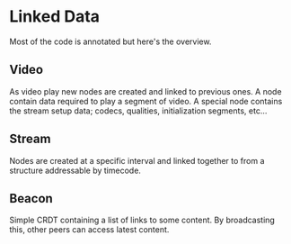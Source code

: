 # Linked Data
Most of the code is annotated but here's the overview.
## Video
As video play new nodes are created and linked to previous ones. A node contain data required to play a segment of video. A special node contains the stream setup data; codecs, qualities, initialization segments, etc...
## Stream
Nodes are created at a specific interval and linked together to from a structure addressable by timecode.
## Beacon
Simple CRDT containing a list of links to some content. By broadcasting this, other peers can access latest content.